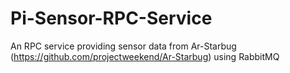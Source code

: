 Pi-Sensor-RPC-Service
=====================

An RPC service providing sensor data from Ar-Starbug (https://github.com/projectweekend/Ar-Starbug) using RabbitMQ
